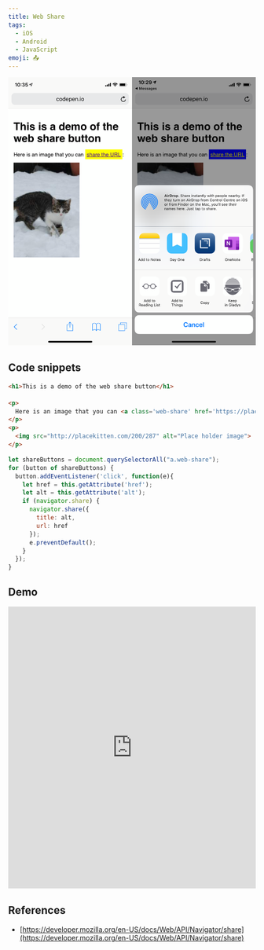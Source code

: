 ```yaml
---
title: Web Share
tags:
  - iOS
  - Android
  - JavaScript
emoji: 📤
---
```


![Web Share Screenshot](./images/ios-web-share.png)

## Code snippets

```html
<h1>This is a demo of the web share button</h1>

<p>
  Here is an image that you can <a class='web-share' href='https://placekitten.com/200/287'>share the URL</a>:
</p>
<p>
  <img src="http://placekitten.com/200/287" alt="Place holder image">
</p>
```


```js
let shareButtons = document.querySelectorAll("a.web-share");
for (button of shareButtons) {
  button.addEventListener('click', function(e){
    let href = this.getAttribute('href');
    let alt = this.getAttribute('alt');
    if (navigator.share) {
      navigator.share({
        title: alt,
        url: href
      });
      e.preventDefault();
    }
  });
}
```

## Demo

<iframe height="574" style="width: 100%;" scrolling="no" title="Demo of Web Share button" src="https://codepen.io/makzan/embed/gJRvzR?height=574&theme-id=light&default-tab=js,result" frameborder="no" allowtransparency="true" allowfullscreen="true">
  See the Pen <a href='https://codepen.io/makzan/pen/gJRvzR'>Demo of Web Share button</a> by Thomas Seng Hin Mak
  (<a href='https://codepen.io/makzan'>@makzan</a>) on <a href='https://codepen.io'>CodePen</a>.
</iframe>



## References

- [https://developer.mozilla.org/en-US/docs/Web/API/Navigator/share](https://developer.mozilla.org/en-US/docs/Web/API/Navigator/share)
